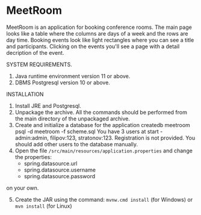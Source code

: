 MeetRoom
========
 MeetRoom is an application for booking conference rooms.  The main page looks like a table where the columns are days of a week and the rows are day time. Booking events look like light rectangles where you can see a title and participants. Clicking on the events you'll see a page with a detail decription of the event.

SYSTEM REQUIREMENTS.

1. Java runtime environment version 11 or above.
2. DBMS Postgresql version 10 or above.

INSTALLATION

1. Install JRE and Postgresql.
2. Unpackage the archive. All the commands should be performed from the main directory of the unpackaged archive.
3. Create and initialize a database for the application
		createdb meetroom
		psql -d meetroom -f scheme.sql
You have 3 users at start - admin:admin, filipov:123, stratonov:123. Registration is not provided. You should add other users to the database manually.
4. Open the file `/src/main/resources/application.properties` and change the properties:
	- spring.datasource.url
	- spring.datasource.username
	- spring.datasource.password
	
on your own.

5. Create the JAR using the command:
	`mvnw.cmd install` (for Windows) or
	`mvn install` (for Linux)
	
		